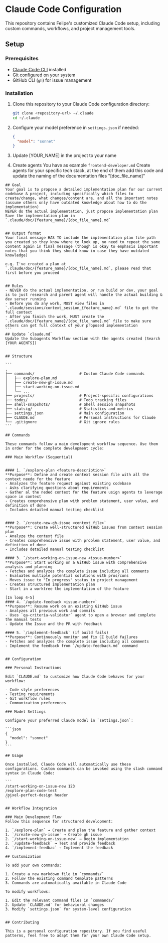 # Claude Code Configuration

This repository contains Felipe's customized Claude Code setup, including custom commands, workflows, and project management tools.

## Setup

### Prerequisites

- [Claude Code CLI](https://claude.ai/code) installed
- Git configured on your system
- GitHub CLI (`gh`) for issue management

### Installation

1. Clone this repository to your Claude Code configuration directory:
   ```bash
   git clone <repository-url> ~/.claude
   cd ~/.claude
   ```

2. Configure your model preference in `settings.json` if needed:
   ```json
   {
     "model": "sonnet"
   }
   ```
3. Update [YOUR_NAME] in the project to your name

4. Create agents
You have as example `frontend-developer.md`
Create agents for your specific tech stack, at the end of them add this code and update the naming of the documentation files "[doc_file_name]"

````
## Goal
Your goal is to propose a detailed implementation plan for our current codebase & project, including specifically which files to create/change, what changes/content are, and all the important notes (assume others only have outdated knowledge about how to do the implementation)
NEVER do the actual implementation, just propose implementation plan
Save the implementation plan in `.claude/doc/{feature_name}/[doc_file_name].md`


## Output format
Your final message HAS TO include the implementation plan file path you created so they know where to look up, no need to repeat the same content again in final message (though is okay to emphasis important notes that you think they should know in case they have outdated knowledge)

e.g. I've created a plan at `.claude/doc/{feature_name}/[doc_file_name].md`, please read that first before you proceed


## Rules
- NEVER do the actual implementation, or run build or dev, your goal is to just research and parent agent will handle the actual building & dev server running
- Before you do any work, MUST view files in `.claude/sessions/context_session_{feature_name}.md` file to get the full context
- After you finish the work, MUST create the `.claude/doc/{feature_name}/[doc_file_name].md` file to make sure others can get full context of your proposed implementation
```
## Update `claude.md`
Update the Subagents Workflow section with the agents created (Search [YOUR AGENTS])


## Structure

```
.
├── commands/                    # Custom Claude Code commands
│   ├── explore-plan.md
│   ├── create-new-gh-issue.md
│   ├── start-working-on-issue.md
│   └── ...
├── projects/                    # Project-specific configurations
├── todos/                       # Todo tracking files
├── shell-snapshots/             # Shell session snapshots
├── statsig/                     # Statistics and metrics
├── settings.json                # Main configuration
├── CLAUDE.md                    # Personal instructions for Claude
└── .gitignore                   # Git ignore rules
```

## Commands

These commands follow a main development workflow sequence. Use them in order for the complete development cycle:

### Main Workflow (Sequential)


#### 1. `/explore-plan <feature-description>`
**Purpose**: Define and create context session file with all the context neede for the feature
- Analyzes the feature request against existing codebase
- Asks clarifying questions about requirements
- Gather al the neded context for the feature usign agents to leverage space in context
- Creates comprehensive plan with problem statement, user value, and definition of done
- Includes detailed manual testing checklist


#### 2. `/create-new-gh-issue <context_file>`
**Purpose**: Create well-structured GitHub issues from context session plan
- Analyze the context file 
- Creates comprehensive issue with problem statement, user value, and definition of done
- Includes detailed manual testing checklist

#### 3. `/start-working-on-issue-new <issue-number>`
**Purpose**: Start working on a GitHub issue with comprehensive analysis and planning
- Fetches and analyzes the complete issue including all comments
- Evaluates multiple potential solutions with pros/cons
- Moves issue to "In progress" status in project management
- Creates structured implementation plan
- Start in a worktree the implementation of the feature

[In loop 4-5]
#### 4. `/update-feedback <issue-number>`
**Purpose**: Resume work on an existing GitHub issue
- Analyzes all previous work and commits
- Uses `qa-criteria-validator` agent to open a browser and complete the manual tests
- Update the Issue and the PR with feedback

#### 5. `/implement-feedback` (if build fails)
**Purpose**: Continuously monitor and fix CI build failures
- Fetches and analyzes the complete issue including all comments
- Implement the feedback from `/update-feedback.md` command


## Configuration

### Personal Instructions

Edit `CLAUDE.md` to customize how Claude Code behaves for your workflow:

- Code style preferences
- Testing requirements
- Git workflow rules
- Communication preferences

### Model Settings

Configure your preferred Claude model in `settings.json`:

```json
{
  "model": "sonnet"
}
```

## Usage

Once installed, Claude Code will automatically use these configurations. Custom commands can be invoked using the slash command syntax in Claude Code:

```
/start-working-on-issue-new 123
/explore-plan-code-test
/pixel-perfect-design header
```

## Workflow Integration

### Main Development Flow
Follow this sequence for structured development:

1. `/explore-plan` → Create and plan the feature and gather context
1. `/create-new-gh-issue` → Create gh issue
2. `/start-working-on-issue-new` → Begin implementation
3. `/update-feedback` → Test and provide feedback
4. `/implement-feedbac` → Implement the feedback

## Customization

To add your own commands:

1. Create a new markdown file in `commands/`
2. Follow the existing command template patterns
3. Commands are automatically available in Claude Code

To modify workflows:

1. Edit the relevant command files in `commands/`
2. Update `CLAUDE.md` for behavioral changes
3. Modify `settings.json` for system-level configuration


## Contributing

This is a personal configuration repository. If you find useful patterns, feel free to adapt them for your own Claude Code setup.
